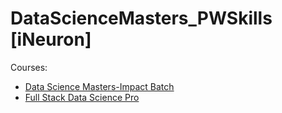 # DataScienceMasters_PWSkills [iNeuron]

Courses:
* [Data Science Masters-Impact Batch](https://learn.pwskills.com/lesson/Course-Overview/63a83129816f9c47a7c01076/course/Data-Science-Masters/63a2ea7e8899438ee77eae5a)
* [Full Stack Data Science Pro](https://learn.pwskills.com/course/Full-Stack-Data-Science-Pro/64a264076977ccc0a0e20c13)
